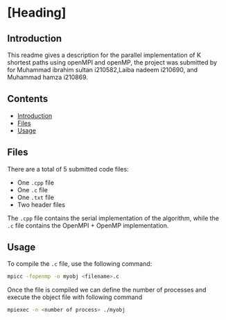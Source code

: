 # [Heading]

## Introduction

This readme gives a description for the parallel implementation of K shortest paths using  openMPI and openMP, the project was submitted by for Muhammad ibrahim sultan i210582,Laiba nadeem i210690, and  Muhammad hamza i210869.

## Contents

- [Introduction](#introduction)
- [Files](#files)
- [Usage](#usage)

## Files

There are a total of 5 submitted code files:
- One `.cpp` file
- One `.c` file
- One `.txt` file
- Two header files

The `.cpp` file contains the serial implementation of the algorithm, while the `.c` file contains the OpenMPI + OpenMP implementation.

## Usage

To compile the `.c` file, use the following command:

```bash
mpicc -fopenmp -o myobj <filename>.c
```

Once the file is compiled we can define the number of processes and execute the object file with following command

```bash
mpiexec -n <number of process> ./myobj
```
